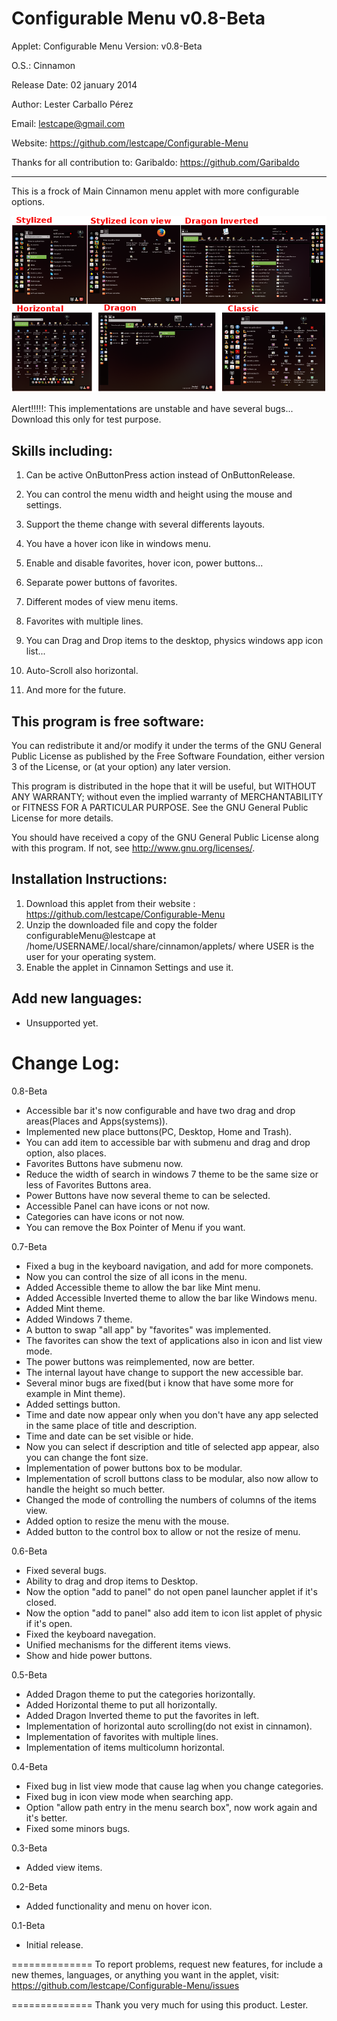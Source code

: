 Configurable Menu v0.8-Beta
==============

Applet: Configurable Menu Version: v0.8-Beta

O.S.: Cinnamon 

Release Date: 02 january 2014

Author: Lester Carballo Pérez

Email: lestcape@gmail.com

Website: https://github.com/lestcape/Configurable-Menu

Thanks for all contribution to: Garibaldo: https://github.com/Garibaldo

--------------

This is a frock of Main Cinnamon menu applet with more configurable options.

![Alt text](/configurableMenu@lestcape/Capture.png)


Alert!!!!!: This implementations are unstable and have several bugs... Download this only for test purpose.

Skills including:
--------------

1.	Can be active OnButtonPress action instead of OnButtonRelease.

2.	You can control the menu width and height using the mouse and settings.

3.	Support the theme change with several differents layouts.

4.	You have a hover icon like in windows menu.

5.	Enable and disable favorites, hover icon, power buttons...

6.	Separate power buttons of favorites.

7.	Different modes of view menu items.

8.	Favorites with multiple lines.

8.	You can Drag and Drop items to the desktop, physics windows app icon list...

9.	Auto-Scroll also horizontal.

10.	And more for the future.


This program is free software:
--------------
You can redistribute it and/or modify it under the terms of the GNU General Public License as published by the Free Software Foundation, either version 3 of the License, or (at your option) any later version.

This program is distributed in the hope that it will be useful, but WITHOUT ANY WARRANTY; without even the implied warranty of MERCHANTABILITY or FITNESS FOR A PARTICULAR PURPOSE. See the GNU General Public License for more details.

You should have received a copy of the GNU General Public License along with this program. If not, see http://www.gnu.org/licenses/.


Installation Instructions:
--------------
1. Download this applet from their website : https://github.com/lestcape/Configurable-Menu
2. Unzip the downloaded file and copy the folder configurableMenu@lestcape at /home/USERNAME/.local/share/cinnamon/applets/ where USER is the user for your operating system.
3. Enable the applet in Cinnamon Settings and use it.


Add new languages:
--------------
  - Unsupported yet.

Change Log:
==============
0.8-Beta
   - Accessible bar it's now configurable and have two drag and drop areas(Places and Apps(systems)).
   - Implemented new place buttons(PC, Desktop, Home and Trash).
   - You can add item to accessible bar with submenu and drag and drop option, also places.
   - Favorites Buttons have submenu now.
   - Reduce the width of search in windows 7 theme to be the same size or less of Favorites Buttons area.
   - Power Buttons have now several theme to can be selected.
   - Accessible Panel can have icons or not now.
   - Categories can have icons or not now.
   - You can remove the Box Pointer of Menu if you want.

0.7-Beta
   - Fixed a bug in the keyboard navigation, and add for more componets.
   - Now you can control the size of all icons in the menu.
   - Added Accessible theme to allow the bar like Mint menu.
   - Added Accessible Inverted theme to allow the bar like Windows menu.
   - Added Mint theme.
   - Added Windows 7 theme.
   - A button to swap "all app" by "favorites" was implemented.
   - The favorites can show the text of applications also in icon and list view mode.
   - The power buttons was reimplemented, now are better.
   - The internal layout have change to support the new accessible bar.
   - Several minor bugs are fixed(but i know that have some more for example in Mint theme).
   - Added settings button.
   - Time and date now appear only when you don't have any app selected in the same place of title and description.
   - Time and date can be set visible or hide.
   - Now you can select if description and title of selected app appear, also you can change the font size.
   - Implementation of power buttons box to be modular.
   - Implementation of scroll buttons class to be modular, also now allow to handle the height so much better.
   - Changed the mode of controlling the numbers of columns of the items view.
   - Added option to resize the menu with the mouse.
   - Added button to the control box to allow or not the resize of menu.

0.6-Beta
   - Fixed several bugs.
   - Ability to drag and drop items to Desktop.
   - Now the option "add to panel" do not open panel launcher applet if it's closed.
   - Now the option "add to panel" also add item to icon list applet of physic if it's open.
   - Fixed the keyboard navegation.
   - Unified mechanisms for the different items views.
   - Show and hide power buttons.

0.5-Beta
   - Added Dragon theme to put the categories horizontally.
   - Added Horizontal theme to put  all horizontally.
   - Added Dragon Inverted theme to put the favorites in left.
   - Implementation of horizontal auto scrolling(do not exist in cinnamon).
   - Implementation of favorites with multiple lines.
   - Implementation of items multicolumn horizontal.

0.4-Beta
   - Fixed bug in list view mode that cause lag when you change categories.
   - Fixed bug in icon view mode when searching app.
   - Option "allow path entry in the menu search box", now work again and it's better.
   - Fixed some minors bugs.

0.3-Beta
   - Added view items.

0.2-Beta
   - Added functionality and menu on hover icon.

0.1-Beta
   - Initial release.

==============
To report problems, request new features, for include a new themes, languages, or anything you want in the applet, visit:
https://github.com/lestcape/Configurable-Menu/issues

==============
Thank you very much for using this product.
Lester.

